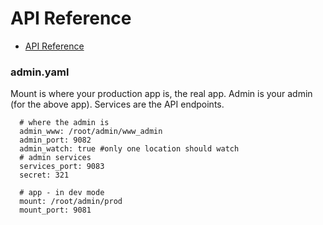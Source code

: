 # API Reference

- [API Reference](http://doc.Metabake.net/api)

### admin.yaml

Mount is where your production app is, the real app.
Admin is your admin (for the above app).
Services are the API endpoints.

      # where the admin is
      admin_www: /root/admin/www_admin
      admin_port: 9082
      admin_watch: true #only one location should watch
      # admin services
      services_port: 9083
      secret: 321

      # app - in dev mode
      mount: /root/admin/prod
      mount_port: 9081




